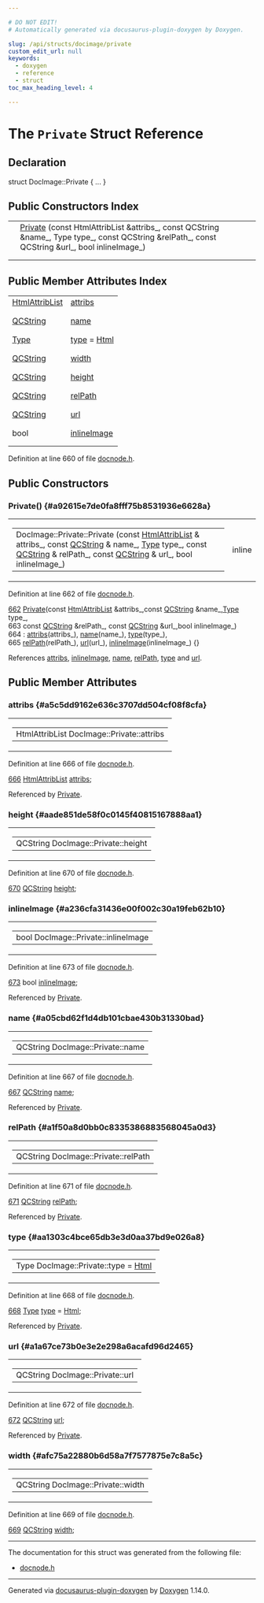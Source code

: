 ```yaml
---

# DO NOT EDIT!
# Automatically generated via docusaurus-plugin-doxygen by Doxygen.

slug: /api/structs/docimage/private
custom_edit_url: null
keywords:
  - doxygen
  - reference
  - struct
toc_max_heading_level: 4

---
```


<div class="doxyPage">

# The `Private` Struct Reference



## Declaration

<div class="doxyDeclaration">
struct DocImage::Private { ... }
</div>

## Public Constructors Index

<table class="doxyMembersIndex">

<tr class="doxyMemberIndexItem">
<td class="doxyMemberIndexItemType" align="left" valign="top"></td>
<td class="doxyMemberIndexItemName" align="left" valign="top"><a href="#a92615e7de0fa8fff75b8531936e6628a">Private</a> (const HtmlAttribList &amp;attribs_, const QCString &amp;name_, Type type_, const QCString &amp;relPath_, const QCString &amp;url_, bool inlineImage_)</td>
</tr>
<tr class="doxyMemberIndexDescription">
<td class="doxyMemberIndexDescriptionLeft"></td>
<td class="doxyMemberIndexDescriptionRight">
</td>
</tr>
<tr class="doxyMemberIndexSeparator">
<td class="doxyMemberIndexSeparator" colspan="2"></td>
</tr>

</table>

## Public Member Attributes Index

<table class="doxyMembersIndex">

<tr class="doxyMemberIndexItem">
<td class="doxyMemberIndexItemType" align="left" valign="top"><a href="/web-doxygen/docs/api/classes/htmlattriblist">HtmlAttribList</a></td>
<td class="doxyMemberIndexItemName" align="left" valign="top"><a href="#a5c5dd9162e636c3707dd504cf08f8cfa">attribs</a></td>
</tr>
<tr class="doxyMemberIndexDescription">
<td class="doxyMemberIndexDescriptionLeft"></td>
<td class="doxyMemberIndexDescriptionRight">
</td>
</tr>
<tr class="doxyMemberIndexSeparator">
<td class="doxyMemberIndexSeparator" colspan="2"></td>
</tr>

<tr class="doxyMemberIndexItem">
<td class="doxyMemberIndexItemType" align="left" valign="top"><a href="/web-doxygen/docs/api/classes/qcstring">QCString</a></td>
<td class="doxyMemberIndexItemName" align="left" valign="top"><a href="#a05cbd62f1d4db101cbae430b31330bad">name</a></td>
</tr>
<tr class="doxyMemberIndexDescription">
<td class="doxyMemberIndexDescriptionLeft"></td>
<td class="doxyMemberIndexDescriptionRight">
</td>
</tr>
<tr class="doxyMemberIndexSeparator">
<td class="doxyMemberIndexSeparator" colspan="2"></td>
</tr>

<tr class="doxyMemberIndexItem">
<td class="doxyMemberIndexItemType" align="left" valign="top"><a href="/web-doxygen/docs/api/classes/docimage/#aaa49d1dad195745ff9d470c5335be93e">Type</a></td>
<td class="doxyMemberIndexItemName" align="left" valign="top"><a href="#aa1303c4bce65db3e3d0aa37bd9e026a8">type</a> = <a href="/web-doxygen/docs/api/classes/docimage/#aaa49d1dad195745ff9d470c5335be93ea11831c0ddc505e031751197b1bab0623">Html</a></td>
</tr>
<tr class="doxyMemberIndexDescription">
<td class="doxyMemberIndexDescriptionLeft"></td>
<td class="doxyMemberIndexDescriptionRight">
</td>
</tr>
<tr class="doxyMemberIndexSeparator">
<td class="doxyMemberIndexSeparator" colspan="2"></td>
</tr>

<tr class="doxyMemberIndexItem">
<td class="doxyMemberIndexItemType" align="left" valign="top"><a href="/web-doxygen/docs/api/classes/qcstring">QCString</a></td>
<td class="doxyMemberIndexItemName" align="left" valign="top"><a href="#afc75a22880b6d58a7f7577875e7c8a5c">width</a></td>
</tr>
<tr class="doxyMemberIndexDescription">
<td class="doxyMemberIndexDescriptionLeft"></td>
<td class="doxyMemberIndexDescriptionRight">
</td>
</tr>
<tr class="doxyMemberIndexSeparator">
<td class="doxyMemberIndexSeparator" colspan="2"></td>
</tr>

<tr class="doxyMemberIndexItem">
<td class="doxyMemberIndexItemType" align="left" valign="top"><a href="/web-doxygen/docs/api/classes/qcstring">QCString</a></td>
<td class="doxyMemberIndexItemName" align="left" valign="top"><a href="#aade851de58f0c0145f40815167888aa1">height</a></td>
</tr>
<tr class="doxyMemberIndexDescription">
<td class="doxyMemberIndexDescriptionLeft"></td>
<td class="doxyMemberIndexDescriptionRight">
</td>
</tr>
<tr class="doxyMemberIndexSeparator">
<td class="doxyMemberIndexSeparator" colspan="2"></td>
</tr>

<tr class="doxyMemberIndexItem">
<td class="doxyMemberIndexItemType" align="left" valign="top"><a href="/web-doxygen/docs/api/classes/qcstring">QCString</a></td>
<td class="doxyMemberIndexItemName" align="left" valign="top"><a href="#a1f50a8d0bb0c8335386883568045a0d3">relPath</a></td>
</tr>
<tr class="doxyMemberIndexDescription">
<td class="doxyMemberIndexDescriptionLeft"></td>
<td class="doxyMemberIndexDescriptionRight">
</td>
</tr>
<tr class="doxyMemberIndexSeparator">
<td class="doxyMemberIndexSeparator" colspan="2"></td>
</tr>

<tr class="doxyMemberIndexItem">
<td class="doxyMemberIndexItemType" align="left" valign="top"><a href="/web-doxygen/docs/api/classes/qcstring">QCString</a></td>
<td class="doxyMemberIndexItemName" align="left" valign="top"><a href="#a1a67ce73b0e3e2e298a6acafd96d2465">url</a></td>
</tr>
<tr class="doxyMemberIndexDescription">
<td class="doxyMemberIndexDescriptionLeft"></td>
<td class="doxyMemberIndexDescriptionRight">
</td>
</tr>
<tr class="doxyMemberIndexSeparator">
<td class="doxyMemberIndexSeparator" colspan="2"></td>
</tr>

<tr class="doxyMemberIndexItem">
<td class="doxyMemberIndexItemType" align="left" valign="top">bool</td>
<td class="doxyMemberIndexItemName" align="left" valign="top"><a href="#a236cfa31436e00f002c30a19feb62b10">inlineImage</a></td>
</tr>
<tr class="doxyMemberIndexDescription">
<td class="doxyMemberIndexDescriptionLeft"></td>
<td class="doxyMemberIndexDescriptionRight">
</td>
</tr>
<tr class="doxyMemberIndexSeparator">
<td class="doxyMemberIndexSeparator" colspan="2"></td>
</tr>

</table>


Definition at line 660 of file <a href="/web-doxygen/docs/api/files/src/docnode-h">docnode.h</a>.

<div class="doxySectionDef">

## Public Constructors

### Private() {#a92615e7de0fa8fff75b8531936e6628a}

<div class="doxyMemberItem">
<div class="doxyMemberProto">
<table class="doxyMemberLabels">
<tr class="doxyMemberLabels">
<td class="doxyMemberLabelsLeft">
<table class="doxyMemberName">
<tr>
<td class="doxyMemberName">DocImage::Private::Private (const <a href="/web-doxygen/docs/api/classes/htmlattriblist">HtmlAttribList</a> &amp; attribs_, const <a href="/web-doxygen/docs/api/classes/qcstring">QCString</a> &amp; name_, <a href="/web-doxygen/docs/api/classes/docimage/#aaa49d1dad195745ff9d470c5335be93e">Type</a> type_, const <a href="/web-doxygen/docs/api/classes/qcstring">QCString</a> &amp; relPath_, const <a href="/web-doxygen/docs/api/classes/qcstring">QCString</a> &amp; url_, bool inlineImage_)</td>
</tr>
</table>
</td>
<td class="doxyMemberLabelsRight">
<span class="doxyMemberLabels">
<span class="doxyMemberLabel inline">inline</span>
</span>
</td>
</tr>
</table>
</div>
<div class="doxyMemberDoc">



Definition at line 662 of file <a href="/web-doxygen/docs/api/files/src/docnode-h">docnode.h</a>.

<div class="doxyProgramListing">

<div class="doxyCodeLine"><span class="doxyLineNumber"><a href="#a92615e7de0fa8fff75b8531936e6628a">662</a></span><span class="doxyLineContent"><span class="doxyHighlight">      <a href="#a92615e7de0fa8fff75b8531936e6628a">Private</a>(</span><span class="doxyHighlightKeyword">const</span><span class="doxyHighlight"> <a href="/web-doxygen/docs/api/classes/htmlattriblist">HtmlAttribList</a> &amp;attribs_,</span><span class="doxyHighlightKeyword">const</span><span class="doxyHighlight"> <a href="/web-doxygen/docs/api/classes/qcstring">QCString</a> &amp;name_,<a href="/web-doxygen/docs/api/classes/docimage/#aaa49d1dad195745ff9d470c5335be93e">Type</a> type_,</span></span></div>
<div class="doxyCodeLine"><span class="doxyLineNumber">663</span><span class="doxyLineContent"><span class="doxyHighlight">              </span><span class="doxyHighlightKeyword">const</span><span class="doxyHighlight"> <a href="/web-doxygen/docs/api/classes/qcstring">QCString</a> &amp;relPath_, </span><span class="doxyHighlightKeyword">const</span><span class="doxyHighlight"> <a href="/web-doxygen/docs/api/classes/qcstring">QCString</a> &amp;url_,</span><span class="doxyHighlightKeywordType">bool</span><span class="doxyHighlight"> inlineImage_)</span></span></div>
<div class="doxyCodeLine"><span class="doxyLineNumber">664</span><span class="doxyLineContent"><span class="doxyHighlight">        : <a href="#a5c5dd9162e636c3707dd504cf08f8cfa">attribs</a>(attribs_), <a href="#a05cbd62f1d4db101cbae430b31330bad">name</a>(name_), <a href="#aa1303c4bce65db3e3d0aa37bd9e026a8">type</a>(type_),</span></span></div>
<div class="doxyCodeLine"><span class="doxyLineNumber">665</span><span class="doxyLineContent"><span class="doxyHighlight">          <a href="#a1f50a8d0bb0c8335386883568045a0d3">relPath</a>(relPath_), <a href="#a1a67ce73b0e3e2e298a6acafd96d2465">url</a>(url_),   <a href="#a236cfa31436e00f002c30a19feb62b10">inlineImage</a>(inlineImage_) {}</span></span></div>

</div>


References <a href="#a5c5dd9162e636c3707dd504cf08f8cfa">attribs</a>, <a href="#a236cfa31436e00f002c30a19feb62b10">inlineImage</a>, <a href="#a05cbd62f1d4db101cbae430b31330bad">name</a>, <a href="#a1f50a8d0bb0c8335386883568045a0d3">relPath</a>, <a href="#aa1303c4bce65db3e3d0aa37bd9e026a8">type</a> and <a href="#a1a67ce73b0e3e2e298a6acafd96d2465">url</a>.
</div>
</div>

</div>

<div class="doxySectionDef">

## Public Member Attributes

### attribs {#a5c5dd9162e636c3707dd504cf08f8cfa}

<div class="doxyMemberItem">
<div class="doxyMemberProto">
<table class="doxyMemberLabels">
<tr class="doxyMemberLabels">
<td class="doxyMemberLabelsLeft">
<table class="doxyMemberName">
<tr>
<td class="doxyMemberName">HtmlAttribList DocImage::Private::attribs</td>
</tr>
</table>
</td>
</tr>
</table>
</div>
<div class="doxyMemberDoc">



Definition at line 666 of file <a href="/web-doxygen/docs/api/files/src/docnode-h">docnode.h</a>.

<div class="doxyProgramListing">

<div class="doxyCodeLine"><span class="doxyLineNumber"><a href="#a5c5dd9162e636c3707dd504cf08f8cfa">666</a></span><span class="doxyLineContent"><span class="doxyHighlight">      <a href="/web-doxygen/docs/api/classes/htmlattriblist">HtmlAttribList</a> <a href="#a5c5dd9162e636c3707dd504cf08f8cfa">attribs</a>;</span></span></div>

</div>


Referenced by <a href="#a92615e7de0fa8fff75b8531936e6628a">Private</a>.
</div>
</div>

### height {#aade851de58f0c0145f40815167888aa1}

<div class="doxyMemberItem">
<div class="doxyMemberProto">
<table class="doxyMemberLabels">
<tr class="doxyMemberLabels">
<td class="doxyMemberLabelsLeft">
<table class="doxyMemberName">
<tr>
<td class="doxyMemberName">QCString DocImage::Private::height</td>
</tr>
</table>
</td>
</tr>
</table>
</div>
<div class="doxyMemberDoc">



Definition at line 670 of file <a href="/web-doxygen/docs/api/files/src/docnode-h">docnode.h</a>.

<div class="doxyProgramListing">

<div class="doxyCodeLine"><span class="doxyLineNumber"><a href="#aade851de58f0c0145f40815167888aa1">670</a></span><span class="doxyLineContent"><span class="doxyHighlight">      <a href="/web-doxygen/docs/api/classes/qcstring">QCString</a>  <a href="#aade851de58f0c0145f40815167888aa1">height</a>;</span></span></div>

</div>

</div>
</div>

### inlineImage {#a236cfa31436e00f002c30a19feb62b10}

<div class="doxyMemberItem">
<div class="doxyMemberProto">
<table class="doxyMemberLabels">
<tr class="doxyMemberLabels">
<td class="doxyMemberLabelsLeft">
<table class="doxyMemberName">
<tr>
<td class="doxyMemberName">bool DocImage::Private::inlineImage</td>
</tr>
</table>
</td>
</tr>
</table>
</div>
<div class="doxyMemberDoc">



Definition at line 673 of file <a href="/web-doxygen/docs/api/files/src/docnode-h">docnode.h</a>.

<div class="doxyProgramListing">

<div class="doxyCodeLine"><span class="doxyLineNumber"><a href="#a236cfa31436e00f002c30a19feb62b10">673</a></span><span class="doxyLineContent"><span class="doxyHighlight">      </span><span class="doxyHighlightKeywordType">bool</span><span class="doxyHighlight">      <a href="#a236cfa31436e00f002c30a19feb62b10">inlineImage</a>;</span></span></div>

</div>


Referenced by <a href="#a92615e7de0fa8fff75b8531936e6628a">Private</a>.
</div>
</div>

### name {#a05cbd62f1d4db101cbae430b31330bad}

<div class="doxyMemberItem">
<div class="doxyMemberProto">
<table class="doxyMemberLabels">
<tr class="doxyMemberLabels">
<td class="doxyMemberLabelsLeft">
<table class="doxyMemberName">
<tr>
<td class="doxyMemberName">QCString DocImage::Private::name</td>
</tr>
</table>
</td>
</tr>
</table>
</div>
<div class="doxyMemberDoc">



Definition at line 667 of file <a href="/web-doxygen/docs/api/files/src/docnode-h">docnode.h</a>.

<div class="doxyProgramListing">

<div class="doxyCodeLine"><span class="doxyLineNumber"><a href="#a05cbd62f1d4db101cbae430b31330bad">667</a></span><span class="doxyLineContent"><span class="doxyHighlight">      <a href="/web-doxygen/docs/api/classes/qcstring">QCString</a>  <a href="#a05cbd62f1d4db101cbae430b31330bad">name</a>;</span></span></div>

</div>


Referenced by <a href="#a92615e7de0fa8fff75b8531936e6628a">Private</a>.
</div>
</div>

### relPath {#a1f50a8d0bb0c8335386883568045a0d3}

<div class="doxyMemberItem">
<div class="doxyMemberProto">
<table class="doxyMemberLabels">
<tr class="doxyMemberLabels">
<td class="doxyMemberLabelsLeft">
<table class="doxyMemberName">
<tr>
<td class="doxyMemberName">QCString DocImage::Private::relPath</td>
</tr>
</table>
</td>
</tr>
</table>
</div>
<div class="doxyMemberDoc">



Definition at line 671 of file <a href="/web-doxygen/docs/api/files/src/docnode-h">docnode.h</a>.

<div class="doxyProgramListing">

<div class="doxyCodeLine"><span class="doxyLineNumber"><a href="#a1f50a8d0bb0c8335386883568045a0d3">671</a></span><span class="doxyLineContent"><span class="doxyHighlight">      <a href="/web-doxygen/docs/api/classes/qcstring">QCString</a>  <a href="#a1f50a8d0bb0c8335386883568045a0d3">relPath</a>;</span></span></div>

</div>


Referenced by <a href="#a92615e7de0fa8fff75b8531936e6628a">Private</a>.
</div>
</div>

### type {#aa1303c4bce65db3e3d0aa37bd9e026a8}

<div class="doxyMemberItem">
<div class="doxyMemberProto">
<table class="doxyMemberLabels">
<tr class="doxyMemberLabels">
<td class="doxyMemberLabelsLeft">
<table class="doxyMemberName">
<tr>
<td class="doxyMemberName">Type DocImage::Private::type = <a href="/web-doxygen/docs/api/classes/docimage/#aaa49d1dad195745ff9d470c5335be93ea11831c0ddc505e031751197b1bab0623">Html</a></td>
</tr>
</table>
</td>
</tr>
</table>
</div>
<div class="doxyMemberDoc">



Definition at line 668 of file <a href="/web-doxygen/docs/api/files/src/docnode-h">docnode.h</a>.

<div class="doxyProgramListing">

<div class="doxyCodeLine"><span class="doxyLineNumber"><a href="#aa1303c4bce65db3e3d0aa37bd9e026a8">668</a></span><span class="doxyLineContent"><span class="doxyHighlight">      <a href="/web-doxygen/docs/api/classes/docimage/#aaa49d1dad195745ff9d470c5335be93e">Type</a>      <a href="#aa1303c4bce65db3e3d0aa37bd9e026a8">type</a> = <a href="/web-doxygen/docs/api/classes/docimage/#aaa49d1dad195745ff9d470c5335be93ea11831c0ddc505e031751197b1bab0623">Html</a>;</span></span></div>

</div>


Referenced by <a href="#a92615e7de0fa8fff75b8531936e6628a">Private</a>.
</div>
</div>

### url {#a1a67ce73b0e3e2e298a6acafd96d2465}

<div class="doxyMemberItem">
<div class="doxyMemberProto">
<table class="doxyMemberLabels">
<tr class="doxyMemberLabels">
<td class="doxyMemberLabelsLeft">
<table class="doxyMemberName">
<tr>
<td class="doxyMemberName">QCString DocImage::Private::url</td>
</tr>
</table>
</td>
</tr>
</table>
</div>
<div class="doxyMemberDoc">



Definition at line 672 of file <a href="/web-doxygen/docs/api/files/src/docnode-h">docnode.h</a>.

<div class="doxyProgramListing">

<div class="doxyCodeLine"><span class="doxyLineNumber"><a href="#a1a67ce73b0e3e2e298a6acafd96d2465">672</a></span><span class="doxyLineContent"><span class="doxyHighlight">      <a href="/web-doxygen/docs/api/classes/qcstring">QCString</a>  <a href="#a1a67ce73b0e3e2e298a6acafd96d2465">url</a>;</span></span></div>

</div>


Referenced by <a href="#a92615e7de0fa8fff75b8531936e6628a">Private</a>.
</div>
</div>

### width {#afc75a22880b6d58a7f7577875e7c8a5c}

<div class="doxyMemberItem">
<div class="doxyMemberProto">
<table class="doxyMemberLabels">
<tr class="doxyMemberLabels">
<td class="doxyMemberLabelsLeft">
<table class="doxyMemberName">
<tr>
<td class="doxyMemberName">QCString DocImage::Private::width</td>
</tr>
</table>
</td>
</tr>
</table>
</div>
<div class="doxyMemberDoc">



Definition at line 669 of file <a href="/web-doxygen/docs/api/files/src/docnode-h">docnode.h</a>.

<div class="doxyProgramListing">

<div class="doxyCodeLine"><span class="doxyLineNumber"><a href="#afc75a22880b6d58a7f7577875e7c8a5c">669</a></span><span class="doxyLineContent"><span class="doxyHighlight">      <a href="/web-doxygen/docs/api/classes/qcstring">QCString</a>  <a href="#afc75a22880b6d58a7f7577875e7c8a5c">width</a>;</span></span></div>

</div>

</div>
</div>

</div>

<hr/>

The documentation for this struct was generated from the following file:

<ul>
<li><a href="/web-doxygen/docs/api/files/src/docnode-h">docnode.h</a></li>
</ul>

<hr/>

<p class="doxyGeneratedBy">Generated via <a href="https://github.com/xpack/docusaurus-plugin-doxygen">docusaurus-plugin-doxygen</a> by <a href="https://www.doxygen.nl">Doxygen</a> 1.14.0.</p>

</div>
